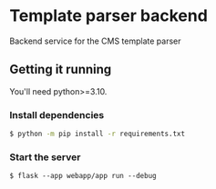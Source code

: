 # Template parser backend

Backend service for the CMS template parser

## Getting it running
You'll need python>=3.10.

### Install dependencies
```bash
$ python -m pip install -r requirements.txt
```

### Start the server
```
$ flask --app webapp/app run --debug
```
